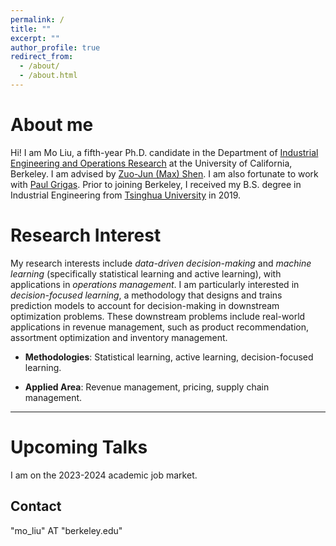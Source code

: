 ```yaml
---
permalink: /
title: ""
excerpt: ""
author_profile: true
redirect_from: 
  - /about/
  - /about.html
---
```


About me
======

Hi! I am Mo Liu, a fifth-year Ph.D. candidate in the Department of [Industrial Engineering and Operations Research](https://ieor.berkeley.edu/) at the University of California, Berkeley. I am advised by [Zuo-Jun (Max) Shen](https://shen.ieor.berkeley.edu/). I am also fortunate to work with [Paul Grigas](https://grigas.ieor.berkeley.edu/). Prior to joining Berkeley, I received my B.S. degree in Industrial Engineering from [Tsinghua University](https://www.tsinghua.edu.cn/en/) in 2019.


Research Interest
======

My research interests include _data-driven decision-making_ and _machine learning_ (specifically statistical learning and active learning), with applications in _operations management_. I am particularly interested in _decision-focused learning_, a methodology that designs and trains prediction models to account for decision-making in downstream optimization problems. These downstream problems include real-world applications in revenue management, such as product recommendation, assortment optimization and inventory management.

* **Methodologies**:
  Statistical learning, active learning, decision-focused learning.

* **Applied Area**:
  Revenue management, pricing, supply chain management.

------

Upcoming Talks
======

I am on the 2023-2024 academic job market. 




Contact
------
"mo_liu" AT "berkeley.edu"
